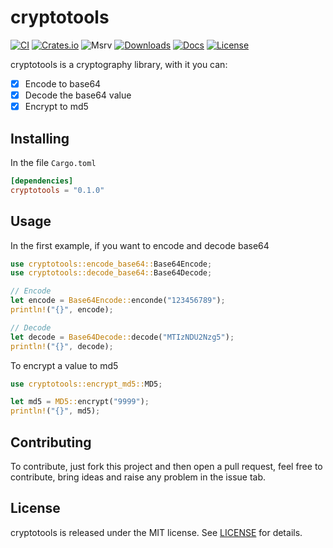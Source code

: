 # cryptotools

[![CI](https://github.com/heroesofcode/cryptotools/actions/workflows/CI.yml/badge.svg)](https://github.com/heroesofcode/cryptotools/actions/workflows/CI.yml)
[![Crates.io](https://img.shields.io/crates/v/cryptotools)](https://crates.io/crates/cryptotools)
![Msrv](https://img.shields.io/badge/msrv-1.56.1-blue.svg?logo=rust&logoColor=orange)
[![Downloads](https://img.shields.io/crates/d/cryptotools.svg?logo=rust&logoColor=orange)](https://crates.io/crates/cryptotools)
[![Docs](https://docs.rs/cryptotools/badge.svg)](https://docs.rs/cryptotools)
[![License](https://img.shields.io/github/license/heroesofcode/cryptotools.svg)](https://github.com/heroesofcode/cryptotools/blob/main/LICENSE)

cryptotools is a cryptography library, with it you can:

- [x] Encode to base64
- [x] Decode the base64 value
- [x] Encrypt to md5

## Installing

In the file `Cargo.toml`

```toml
[dependencies]
cryptotools = "0.1.0"
```

## Usage

In the first example, if you want to encode and decode base64

```rust
use cryptotools::encode_base64::Base64Encode;
use cryptotools::decode_base64::Base64Decode;

// Encode
let encode = Base64Encode::enconde("123456789");
println!("{}", encode);

// Decode
let decode = Base64Decode::decode("MTIzNDU2Nzg5");
println!("{}", decode);
```

To encrypt a value to md5

```rust
use cryptotools::encrypt_md5::MD5;

let md5 = MD5::encrypt("9999");
println!("{}", md5);
```

## Contributing

To contribute, just fork this project and then open a pull request, feel free to contribute, bring ideas and raise any problem in the issue tab.

## License

cryptotools is released under the MIT license. See [LICENSE](https://github.com/heroesofcode/cryptotools/blob/main/LICENSE) for details.
